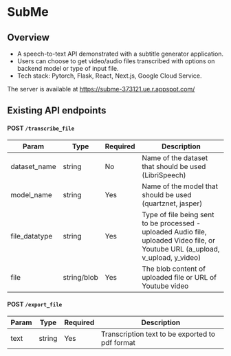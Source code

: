 # SubMe
## Overview
- A speech-to-text API demonstrated with a subtitle generator application.
- Users can choose to get video/audio files transcribed with options on backend model or type of input file.
- Tech stack: Pytorch, Flask, React, Next.js, Google Cloud Service.

The server is available at https://subme-373121.ue.r.appspot.com/

## Existing API endpoints

#### POST `/transcribe_file`
| Param | Type | Required | Description |
| ------------- | ------------- | -------------| -------------|
| dataset_name | string	| No	| Name of the dataset that should be used (LibriSpeech) |
| model_name	| string	| Yes	| Name of the model that should be used (quartznet, jasper) |
| file_datatype	| string	| Yes	| Type of file being sent to be processed - uploaded Audio file, uploaded Video file, or Youtube URL (a_upload, v_upload, y_video) |
| file | string/blob	| Yes	| The blob content of uploaded file or URL of Youtube video |


#### POST `/export_file`
| Param | Type | Required | Description |
| ------------- | ------------- | -------------| -------------|
| text | string	| Yes	| Transcription text to be exported to pdf format |
